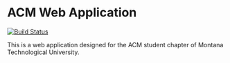 # ACM Web Application

[![Build Status](https://travis-ci.org/MontanaTechACM/ACM-Application.svg?branch=master)](https://travis-ci.org/MontanaTechACM/ACM-Application)

This is a web application designed for the ACM student chapter of Montana Technological University.
